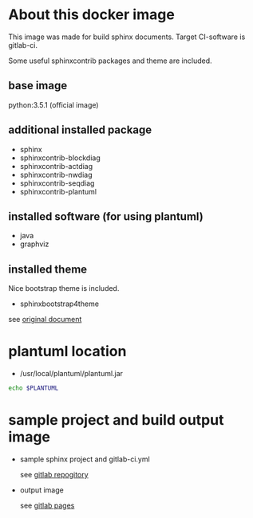 # About this docker image

This image was made for build sphinx documents. Target CI-software is gitlab-ci.

Some useful sphinxcontrib packages and theme are included.

## base image

python:3.5.1 (official image)

## additional installed package

- sphinx
- sphinxcontrib-blockdiag
- sphinxcontrib-actdiag
- sphinxcontrib-nwdiag
- sphinxcontrib-seqdiag
- sphinxcontrib-plantuml

## installed software (for using plantuml)

- java
- graphviz

## installed theme

Nice bootstrap theme is included.

- sphinxbootstrap4theme

see [original document](https://github.com/myyasuda/sphinxbootstrap4theme)

# plantuml location

- /usr/local/plantuml/plantuml.jar

```sh
echo $PLANTUML

```


# sample project and build output image

- sample sphinx project and gitlab-ci.yml

  see [gitlab repogitory](https://gitlab.com/tsgkdt/sphinx-plantuml/)
  
- output image

  see [gitlab pages](https://tsgkdt.gitlab.io/sphinx-plantuml/)
  